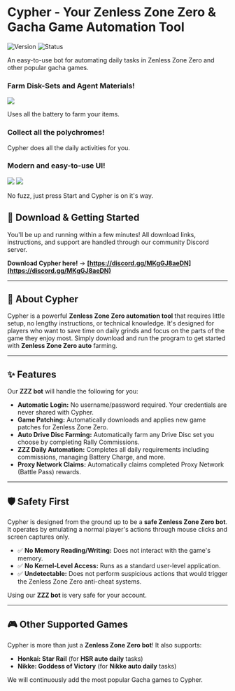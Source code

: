 # Cypher - Your Zenless Zone Zero & Gacha Game Automation Tool

![Version](https://img.shields.io/badge/version-v0.4-blue?style=for-the-badge)
![Status](https://img.shields.io/badge/status-active-success?style=for-the-badge)

An easy-to-use bot for automating daily tasks in Zenless Zone Zero and other popular gacha games.

### Farm Disk-Sets and Agent Materials!

<img src="https://github.com/user-attachments/assets/1cd478c5-a529-465f-b188-bd66a44a8c4d" />

Uses all the battery to farm your items.

### Collect all the polychromes!

Cypher does all the daily activities for you.

### Modern and easy-to-use UI!

<img src="https://github.com/user-attachments/assets/472c7ca7-8b5c-4ca1-b3b7-9651271db965" />

<img src="https://github.com/user-attachments/assets/9a8969dc-17a7-4b61-9d78-cc8e09f32d32" />

No fuzz, just press Start and Cypher is on it's way.

## 💾 Download & Getting Started

You'll be up and running within a few minutes! All download links, instructions, and support are handled through our community Discord server.

**Download Cypher here!** -> **[https://discord.gg/MKgGJ8aeDN](https://discord.gg/MKgGJ8aeDN)**

---

## 🚀 About Cypher

Cypher is a powerful **Zenless Zone Zero automation tool** that requires little setup, no lengthy instructions, or technical knowledge. It's designed for players who want to save time on daily grinds and focus on the parts of the game they enjoy most. Simply download and run the program to get started with **Zenless Zone Zero auto** farming.

---

## ✨ Features

Our **ZZZ bot** will handle the following for you:

* **Automatic Login:** No username/password required. Your credentials are never shared with Cypher.
* **Game Patching:** Automatically downloads and applies new game patches for Zenless Zone Zero.
* **Auto Drive Disc Farming:** Automatically farm any Drive Disc set you choose by completing Rally Commissions.
* **ZZZ Daily Automation:** Completes all daily requirements including commissions, managing Battery Charge, and more.
* **Proxy Network Claims:** Automatically claims completed Proxy Network (Battle Pass) rewards.

---

## 🛡️ Safety First

Cypher is designed from the ground up to be a **safe Zenless Zone Zero bot**. It operates by emulating a normal player's actions through mouse clicks and screen captures only.

* ✅ **No Memory Reading/Writing:** Does not interact with the game's memory.
* ✅ **No Kernel-Level Access:** Runs as a standard user-level application.
* ✅ **Undetectable:** Does not perform suspicious actions that would trigger the Zenless Zone Zero anti-cheat systems.

Using our **ZZZ bot** is very safe for your account.

---

## 🎮 Other Supported Games

Cypher is more than just a **Zenless Zone Zero bot**! It also supports:

* **Honkai: Star Rail** (for **HSR auto daily** tasks)
* **Nikke: Goddess of Victory** (for **Nikke auto daily** tasks)

We will continuously add the most popular Gacha games to Cypher.
